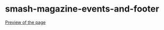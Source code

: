 # smash-magazine-events-and-footer
[Preview of the page](https://taniamikhalevska.github.io/smash-magazine-events-and-footer/)